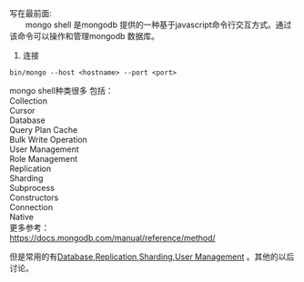 写在最前面:  
&emsp;&emsp;mongo shell 是mongodb 提供的一种基于javascript命令行交互方式。通过该命令可以操作和管理mongodb 数据库。  

1. 连接
```
bin/mongo --host <hostname> --port <port>
```

mongo shell种类很多 包括：  
Collection  
Cursor  
Database  
Query Plan Cache  
Bulk Write Operation  
User Management  
Role Management  
Replication  
Sharding  
Subprocess  
Constructors  
Connection  
Native  
更多参考：  
https://docs.mongodb.com/manual/reference/method/  

但是常用的有[Database](databaseMethods.md),[Replication](replicationMethods.md),[Sharding](shardingMethods.md),[User Management](userManagerMethods.md) 。其他的以后讨论。
